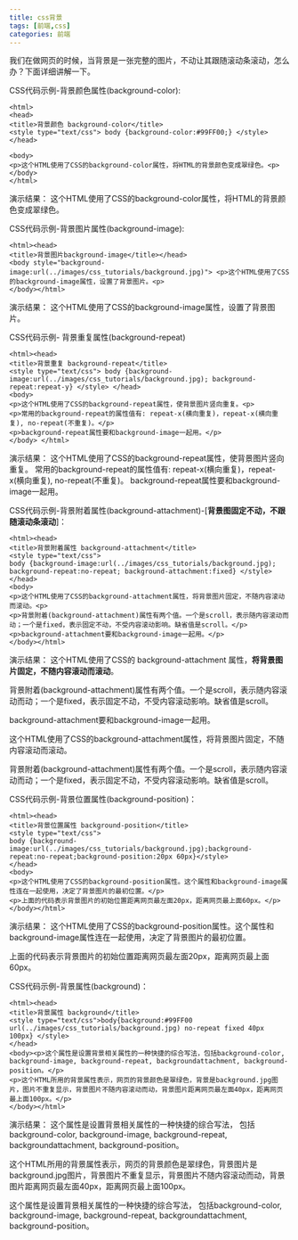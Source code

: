 ```yaml
---
title: css背景
tags: [前端,css]
categories: 前端
---
```




我们在做网页的时候，当背景是一张完整的图片，不动让其跟随滚动条滚动，怎么办？下面详细讲解一下。

CSS代码示例-背景颜色属性(background-color):

```
<html>
<head>
<title>背景颜色 background-color</title>
<style type="text/css"> body {background-color:#99FF00;} </style> </head>

<body> 
<p>这个HTML使用了CSS的background-color属性，将HTML的背景颜色变成翠绿色。<p> 
</body> 
</html>
```

演示结果： 这个HTML使用了CSS的background-color属性，将HTML的背景颜色变成翠绿色。

CSS代码示例-背景图片属性(background-image):

```
<html><head>
<title>背景图片background-image</title></head>
<body style="background-image:url(../images/css_tutorials/background.jpg)"> <p>这个HTML使用了CSS的background-image属性，设置了背景图片。<p>
</body></html>
```

演示结果： 这个HTML使用了CSS的background-image属性，设置了背景图片。

CSS代码示例- 背景重复属性(background-repeat)

```
<html><head>
<title>背景重复 background-repeat</title> 
<style type="text/css"> body {background-image:url(../images/css_tutorials/background.jpg); background-repeat:repeat-y} </style> </head>
<body> 
<p>这个HTML使用了CSS的background-repeat属性，使背景图片竖向重复。<p>
<p>常用的background-repeat的属性值有: repeat-x(横向重复)，repeat-x(横向重复), no-repeat(不重复)。</p>
<p>background-repeat属性要和background-image一起用。</p> 
</body> </html>
```

演示结果： 这个HTML使用了CSS的background-repeat属性，使背景图片竖向重复。 常用的background-repeat的属性值有: repeat-x(横向重复)，repeat-x(横向重复), no-repeat(不重复)。 background-repeat属性要和background-image一起用。

 

CSS代码示例-背景附着属性(background-attachment)-[**背景图固定不动，不跟随滚动条滚动**]：

```
<html><head>
<title>背景附着属性 background-attachment</title>
<style type="text/css">
body {background-image:url(../images/css_tutorials/background.jpg); background-repeat:no-repeat; background-attachment:fixed} </style> 
</head>
<body> 
<p>这个HTML使用了CSS的background-attachment属性，将背景图片固定，不随内容滚动而滚动。<p>
<p>背景附着(background-attachment)属性有两个值。一个是scroll，表示随内容滚动而动；一个是fixed，表示固定不动，不受内容滚动影响。缺省值是scroll。</p>
<p>background-attachment要和background-image一起用。</p>
</body></html>
```



演示结果： 这个HTML使用了CSS的 background-attachment 属性，**将背景图片固定，不随内容滚动而滚动**。

背景附着(background-attachment)属性有两个值。一个是scroll，表示随内容滚动而动；一个是fixed，表示固定不动，不受内容滚动影响。缺省值是scroll。

background-attachment要和background-image一起用。

这个HTML使用了CSS的background-attachment属性，将背景图片固定，不随内容滚动而滚动。

背景附着(background-attachment)属性有两个值。一个是scroll，表示随内容滚动而动；一个是fixed，表示固定不动，不受内容滚动影响。缺省值是scroll。

 

CSS代码示例-背景位置属性(background-position)：



```
<html><head>
<title>背景位置属性 background-position</title>
<style type="text/css">
body {background-image:url(../images/css_tutorials/background.jpg);background-repeat:no-repeat;background-position:20px 60px}</style>
</head>
<body>
<p>这个HTML使用了CSS的background-position属性。这个属性和background-image属性连在一起使用，决定了背景图片的最初位置。</p>
<p>上面的代码表示背景图片的初始位置距离网页最左面20px，距离网页最上面60px。</p>
</body></html>
```



演示结果： 这个HTML使用了CSS的background-position属性。这个属性和background-image属性连在一起使用，决定了背景图片的最初位置。

上面的代码表示背景图片的初始位置距离网页最左面20px，距离网页最上面60px。

 

CSS代码示例-背景属性(background)：



```
<html><head>
<title>背景属性 background</title>
<style type="text/css">body{background:#99FF00 url(../images/css_tutorials/background.jpg) no-repeat fixed 40px 100px} </style>
</head>
<body><p>这个属性是设置背景相关属性的一种快捷的综合写法，包括background-color, background-image, background-repeat, backgroundattachment, background-position。</p>
<p>这个HTML所用的背景属性表示，网页的背景颜色是翠绿色，背景是background.jpg图片，图片不重复显示，背景图片不随内容滚动而动，背景图片距离网页最左面40px，距离网页最上面100px。</p>
</body></html>
```



演示结果： 这个属性是设置背景相关属性的一种快捷的综合写法， 包括background-color, background-image, background-repeat, backgroundattachment, background-position。

这个HTML所用的背景属性表示，网页的背景颜色是翠绿色，背景图片是background.jpg图片，背景图片不重复显示，背景图片不随内容滚动而动，背景图片距离网页最左面40px，距离网页最上面100px。

这个属性是设置背景相关属性的一种快捷的综合写法， 包括background-color, background-image, background-repeat, backgroundattachment, background-position。